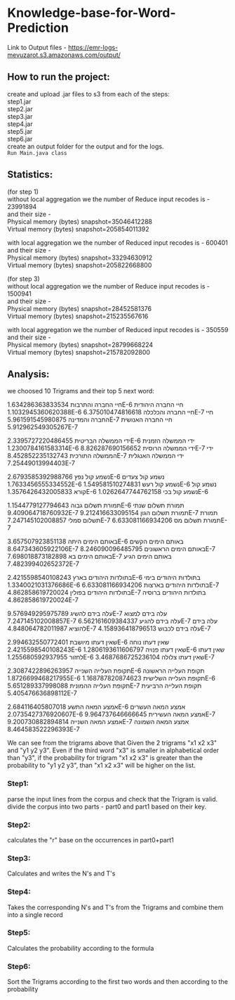 # Knowledge-base-for-Word-Prediction

Link to Output files - https://emr-logs-mevuzarot.s3.amazonaws.com/output/

## How to run the project:
create and upload .jar files to s3 from each of the steps: \
step1.jar \
step2.jar \
step3.jar \
step4.jar \
step5.jar \
step6.jar \
create an output folder for the output and for the logs. \
`Run Main.java class`



## Statistics:
(for step 1) \
without local aggregation we the number of Reduce input recodes is - 23991894 \
and their size - \
Physical memory (bytes) snapshot=35046412288 \
Virtual memory (bytes) snapshot=205854011392

with local aggregation we the number of Reduced input recodes is - 600401 \
and their size -  \
Physical memory (bytes) snapshot=33294630912 \
Virtual memory (bytes) snapshot=205822668800


(for step 3) \
without local aggregation we the number of Reduce input recodes is - 1500941 \
and their size - \
Physical memory (bytes) snapshot=28452581376 \
Virtual memory (bytes) snapshot=215235567616

with local aggregation we the number of Reduced input recodes is - 350559 \
and their size -  \
Physical memory (bytes) snapshot=28799668224 \
Virtual memory (bytes) snapshot=215782092800



## Analysis:
we choosed 10 Trigrams and their top 5 next word:


חיי החברה והתרבות	1.634286363833534E-6
חיי החברה היהודית	1.1032945360620388E-6
חיי החברה והכלכלה	6.375010474816618E-7
חיי החברה והמדינה	5.961591545980875E-7
חיי החברה האנושית	5.912962549305267E-7

ידי הממשלה הבריטית	2.3395727220486455E-6
ידי הממשלה הזמנית	1.2300784161583314E-6
ידי הממשלה הרוסית	8.826287690156652E-7
ידי הממשלה התורכית	8.452852235132743E-7
ידי הממשלה האנגלית	7.25449013994403E-7

נשמע קול נפץ	     2.6793585392988766E-6
נשמע קול צעדים	1.7633456555334552E-6
נשמע קול רעש  	1.549581510274831E-6
נשמע קול קורא	     1.3576426432005833E-6
נשמע קול בכי	     1.0262647744762158E-6

תמורת תשלום גבוה	1.1544779127794643E-6
תמורת תשלום שנתי	9.409064718760932E-7
תמורת תשלום הגון	9.212416633095154E-7
תמורת תשלום סמלי	7.247145102008857E-7
תמורת תשלום מס	6.633081166934206E-7

באותם הימים היתה	3.657507923851138E-6
באותם הימים הקשים	8.647343605922106E-7
באותם הימים הראשונים	8.246090096485795E-7
באותם הימים בא	7.698018873182898E-7
באותם הימים הגיע	7.482399402652372E-7

בתולדות היהודים בארץ	2.4215598540108243E-6
בתולדות היהודים בימי	1.3340021031376686E-6
בתולדות היהודים בארצות	6.633081166934206E-7
בתולדות היהודים בפולין	4.862858619720024E-7
בתולדות היהודים ברוסיה	4.862858619720024E-7

עלה בידם להשיג	9.576949295975789E-7
עלה בידם למצוא	7.247145102008857E-7
עלה בידם להגיע	6.562161609384337E-7
עלה בידם להוציא	4.848064782011987E-7
עלה בידם לכבוש	4.158936418796513E-7

שאין דעתו מיושבת	2.994632550772401E-6
שאין דעתו נוחה	2.4215598540108243E-6
שאין דעתו פנויה	1.2806193611606797E-6
שאין דעתו לחזור	1.255680592937955E-6
שאין דעתו צלולה	3.4687686725236104E-7


תקופת העלייה השנייה	2.3087422896263957E-6
תקופת העלייה הראשונה	1.8726699468217955E-6
תקופת העלייה השלישית	1.168787820874623E-6
תקופת העלייה ההמונית	5.651289337998088E-7
תקופת העלייה הרביעית	5.405476636898112E-7

אמצע המאה התשע	2.684116405807018E-6
אמצע המאה העשרים	2.0735427376920607E-6
אמצע המאה העשירית	9.964737646666645E-7
אמצע המאה השנייה	9.200730882894814E-7
אמצע המאה השמונה	8.464583522296393E-7

We can see from the trigrams above that Given the 2 trigrams "x1 x2 x3" and "y1 y2 y3". Even if the third word "x3" is smaller in alphabetical order than "y3", if the probability for trigram  "x1 x2 x3" is greater than the probability to "y1 y2 y3", than "x1 x2 x3" will be higher on the list. 



### Step1:
parse the input lines from the corpus and check that the Trigram is valid.
divide the corpus into two parts - part0 and part1 based on their key.
	
### Step2:
calculates the "r" base on the occurrences in part0+part1

### Step3:
Calculates and writes the N's and T's 

### Step4:
Takes the corresponding N's and T's from the Trigrams and combine them into a single record

### Step5:
Calculates the probability according to the formula

### Step6:
Sort the Trigrams according to the first two words and then according to the probability

